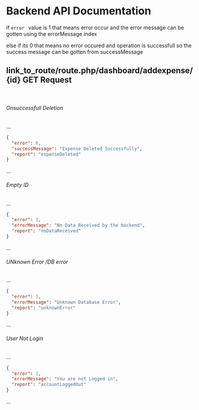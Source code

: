 # Backend  API Documentation

if <code>error  </code> value is 1 that means error occur and the error message can be gotten using the errorMessage index

else if its 0 that means no error occured and operation is successfull so the success message can be 
gotten from successMessage


## link_to_route/route.php/dashboard/addexpense/{id} GET Request
<br>

###### Onsuccessfull Deletion

...
```json
{
  "error": 0,
  "successMessage": "Expense Deleted Successfully",
  "report": "expenseDeleted"
}
```
...

###### Empty ID

...
```json
{
  "error": 1,
  "errorMessage": "No Data Received by the backend",
  "report": "noDataReceived"
}
```
...

###### UNknown Error /DB error

...
```json
{
  "error": 1,
  "errorMessage": "Unknown Database Error",
  "report": "unknownError"
}
```
...


###### User Not Login

...
```json
{
  "error": 1,
  "errorMessage": "You are not Logged in",
  "report": "accountLoggedOut"
}
```
...


